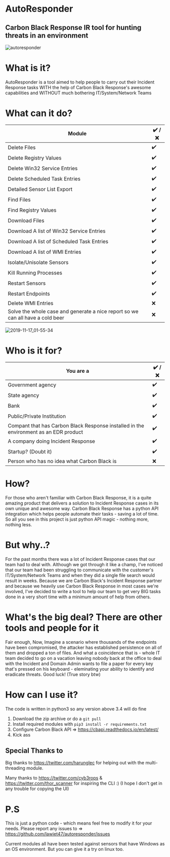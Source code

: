 # AutoResponder

## Carbon Black Response IR tool for hunting threats in an environment



![autoresponder](https://user-images.githubusercontent.com/27059441/69006416-ebb02280-093f-11ea-8654-88c19c4e95e9.PNG)


# What is it?

AutoResponder is a tool aimed to help people to carry out their Incident Response tasks WITH the help of Carbon Black Response's awesome capabilities and WITHOUT much bothering IT/System/Network Teams

# What can it do?


| Module  | :heavy_check_mark: / :x: |
| ------------- | ------------- |
| Delete Files  | :heavy_check_mark: |
| Delete Registry Values  | :heavy_check_mark:  |
| Delete Win32 Service Entries  | :heavy_check_mark:  |
| Delete Scheduled Task Entries  | :heavy_check_mark:  |
| Detailed Sensor List Export | :heavy_check_mark: |
| Find Files | :heavy_check_mark: |
| Find Registry Values | :heavy_check_mark: |
| Download Files | :heavy_check_mark: |
| Download A list of Win32 Service Entries | :heavy_check_mark: |
| Download A list of Scheduled Task Entries | :heavy_check_mark: |
| Download A list of WMI Entries | :heavy_check_mark: |
| Isolate/Unisolate Sensors | :heavy_check_mark: |
| Kill Running Processes | :heavy_check_mark: |
| Restart Sensors | :heavy_check_mark: |
| Restart Endpoints | :heavy_check_mark: |
| Delete WMI Entries  | :x:  |
| Solve the whole case and generate a nice report so we can all have a cold beer | :x: |

![2019-11-17_01-55-34](https://user-images.githubusercontent.com/27059441/69006239-590e8400-093d-11ea-8eb3-3aeb750fea99.gif)

# Who is it for?

| You are a  | :heavy_check_mark: / :x: |
| ------------- | ------------- |
| Government agency  | :heavy_check_mark: |
| State agency  | :heavy_check_mark:  |
| Bank  | :heavy_check_mark:  |
| Public/Private Institution  | :heavy_check_mark:  |
| Compant that has Carbon Black Response installed in the environment as an EDR product | :heavy_check_mark: |
| A company doing Incident Response | :heavy_check_mark: |
| Startup? (Doubt it) | :heavy_check_mark: |
| Person who has no idea what Carbon Black is | :x: |

# How?

For those who aren't familiar with Carbon Black Response, it is a quite amazing product that delivers a solution to Incident Response cases in its own unique and awesome way. Carbon Black Response has a python API integration which helps people automate their tasks - saving a lot of time. So all you see in this project is just python API magic - nothing more, nothing less.

# But why..?

For the past months there was a lot of Incident Response cases that our team had to deal with. Although we got through it like a champ, I've noticed that our team had been struggling to communicate with the customer's IT/System/Network Teams and when they did a single file search would result in weeks. Because we are Carbon Black's Incident Response partner and because we heavily use Carbon Black Response in most cases we're involved, I've decided to write a tool to help our team to get very BIG tasks done in a very short time with a minimum amount of help from others.


# What's the big deal? There are other tools and people for it

Fair enough, Now, Imagine a scenario where thousands of the endpoints have been compromised, the attacker has established persistence on all of them and dropped a ton of files. And what a coincidence that is - whole IT team decided to go on a vacation leaving nobody back at the office to deal with the Incident and Domain Admin wants to file a paper for every key that's pressed on his keyboard - eleminating your ability to identify and eradicate threats. Good luck! (True story btw)



# How can I use it?

The code is written in python3 so any version above 3.4 will do fine

1. Download the zip archive or do a `git pull`
2. Install required modules with `pip3 install -r requirements.txt` 
3. Configure Carbon Black API => https://cbapi.readthedocs.io/en/latest/
4. Kick ass

## Special Thanks to

Big thanks to https://twitter.com/harunglec for helping out with the multi-threading module.

Many thanks to https://twitter.com/cyb3rops & https://twitter.com/thor_scanner for inspiring the CLI :) (I hope I don't get in any trouble for copying the UI)

# P.S

This is just a python code - which means feel free to modify it for your needs. Please report any issues to => https://github.com/lawiet47/autoresponder/issues 

Current modules all have been tested against sensors that have Windows as an OS environment. But you can give it a try on linux too.

